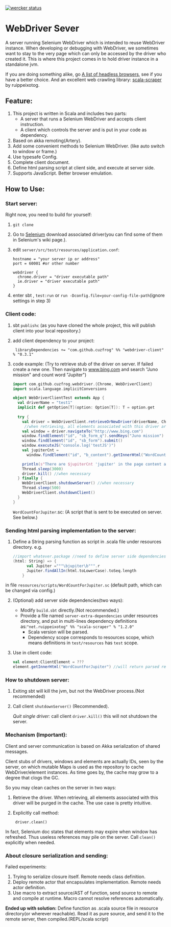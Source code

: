 [![wercker status](https://app.wercker.com/status/762633d46c024b744891670f66d9339a/s "wercker status")](https://app.wercker.com/project/bykey/762633d46c024b744891670f66d9339a)

# WebDriver Sever

A server running Selenium WebDriver which is intended to reuse WebDriver instance.
When developing or debugging with WebDriver, we sometimes want to stay to the very page which can only be accessed by the driver who created it.
This is where this project comes in to hold driver instance in a standalone jvm.

If you are doing something alike, go [A list of headless browsers](http://www.asad.pw/HeadlessBrowsers/), see if you have a better choice.
And an excellent web crawling library: [scala-scraper](https://github.com/ruippeixotog/scala-scraper)
 by ruippeixotog.

## Feature:

1. This project is written in Scala and includes two parts:
   * A server that runs a Selenium WebDriver and accepts client instruction.
   * A client which controls the server and is put in your code as dependency.
2. Based on akka remoting(Artery). 
3. Add some convenient methods to Selenium WebDriver. (like auto switch to window or frame.)
4. Use typesafe Config.
5. Complete client document.
6. Define html parsing script at client side, and execute at server side.
7. Supports JavaScript. Better browser emulation.

## How to Use:

### Start server:

Right now, you need to build for yourself:

1. `git clone `

2. Go to [Selenium](http://www.seleniumhq.org/docs/03_webdriver.jsp#selenium-webdriver-s-drivers)
download associated driver(you can find some of them in Selenium's wiki page.).

3. edit `server/src/test/resources/application.conf`:

    ```
    hostname = "your server ip or address"
    port = 60001 #or other number
    ```
    ```
    webdriver {
      chrome.driver = "driver executable path"
      ie.driver = "driver executable path"
    }
    ```

4. enter sbt , `test:run` or `run -Dconfig.file=your-config-file-path`(ignore settings in step 3)

### Client code:

1. sbt `publishc`  (as you have cloned the whole project, this will publish client into your local repository.)

2. add client dependency to your project:

        libraryDependencies += "com.github.cuzfrog" %% "webdriver-client" % "0.3.1"

3. code example:
(Try to retrieve stub of the driver on server. If failed create a new one.
Then navigate to www.bing.com and search "Juno mission" and count word "Jupiter")
    ```scala
    import com.github.cuzfrog.webdriver.{Chrome, WebDriverClient}
    import scala.language.implicitConversions
    
    object WebDriverClientTest extends App {
      val driverName = "test1"
      implicit def getOption[T](option: Option[T]): T = option.get
      
      try {
        val driver = WebDriverClient.retrieveOrNewDriver(driverName, Chrome)
         //when retrieving, all elements associated with this driver are purged on the server cache
        val window = driver.navigateTo("http://www.bing.com")
        window.findElement("id", "sb_form_q").sendKeys("Juno mission")
        window.findElement("id", "sb_form").submit()
        window.executeJS("console.log('testJS')")
        val jupiterCnt =
          window.findElement("id", "b_content").getInnerHtml("WordCountForJupiter").asInstanceOf[Option[Int]]
    
        println(s"There are $jupiterCnt 'jupiter' in the page content area.")
        Thread.sleep(3000)
        driver.kill() //when necessary
      } finally {
        WebDriverClient.shutdownServer() //when necessary
        Thread.sleep(500)
        WebDriverClient.shutdownClient()
      }
    }
    ```
    
    `WordCountForJupiter`.sc: (A script that is sent to be executed on server. See below.)
    
### Sending html parsing implementation to the server:

1. Define a String parsing function as script in .scala file under resources directory. e.g.
    ```scala
    //import whatever.package //need to define server side dependencies(Setp 2)
    (html: String) => {
          val Jupiter ="""\bjupiter\b""".r
          Jupiter.findAllIn(html.toLowerCase).toSeq.length
        }
    ```
in file `resources/scripts/WordCountForJupiter.sc` (default path, which can be changed via config.)

2. (Optional) add server side dependencies(two ways):
   * Modify `build.sbt` directly.(Not recommended.)
   * Provide a file named `server-extra-dependencies` under resources directory,
   and put in multi-lines dependency definitions as:`"net.ruippeixotog" %% "scala-scraper" % "1.2.0"`
        * Scala version will be parsed.
        * Dependency scope corresponds to resources scope, which means definitions in `test/resources` has `test` scope.

3. Use in client code:
    ```scala
    val element:ClientElement = ???
    element.getInnerHtml("WordCountForJupiter") //will return parsed result.
    ```

### How to shutdown server:

1. Exiting sbt will kill the jvm, but not the WebDriver process.(Not recommended)

2. Call client `shutdownServer()` (Recommended).

    _Quit single driver:_ call client `driver.kill()` this will not shutdown the server.

### Mechanism (Important):

Client and server communication is based on Akka serialization of shared messages.

Client stubs of drivers, windows and elements are actually IDs, seen by the server, 
on which mutable Maps is used as the repository to cache WebDriver/element instances. 
As time goes by, the cache may grow to a degree that clogs the GC.

So you may clean caches on the server in two ways:

1. Retrieve the driver. When retrieving, all elements associated with this driver will be purged
in the cache. The use case is pretty intuitive.
2. Explicitly call method:

        driver.clean()

In fact, Selenium doc states that elements may expire when window has refreshed. Thus 
useless references may pile on the server. Call `clean()` explicitly when needed.

### About closure serialization and sending:
Failed experiments:

1. Trying to serialize closure itself. Remote needs class definition.
2. Deploy remote actor that encapsulates implementation. Remote needs actor definition.
3. Use macro to extract source/AST of function, send source to remote and compile at runtime.
Macro cannot resolve references automatically.

__Ended up with solution:__
Define function as .scala source file in resource directory(or wherever reachable). Read it as pure source, and send
it to the remote server, then compiled.(REPL/scala script)



